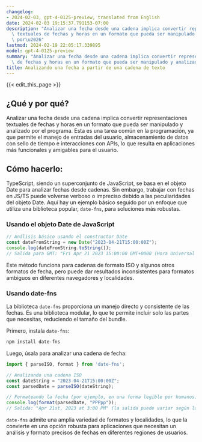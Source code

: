 ```yaml
---
changelog:
- 2024-02-03, gpt-4-0125-preview, translated from English
date: 2024-02-03 19:15:37.791153-07:00
description: "Analizar una fecha desde una cadena implica convertir representaciones\
  \ textuales de fechas y horas en un formato que pueda ser manipulado y analizado\
  \ por\u2026"
lastmod: 2024-02-19 22:05:17.339895
model: gpt-4-0125-preview
summary: "Analizar una fecha desde una cadena implica convertir representaciones textuales\
  \ de fechas y horas en un formato que pueda ser manipulado y analizado por\u2026"
title: Analizando una fecha a partir de una cadena de texto
---
```


{{< edit_this_page >}}

## ¿Qué y por qué?
Analizar una fecha desde una cadena implica convertir representaciones textuales de fechas y horas en un formato que pueda ser manipulado y analizado por el programa. Esta es una tarea común en la programación, ya que permite el manejo de entradas del usuario, almacenamiento de datos con sello de tiempo e interacciones con APIs, lo que resulta en aplicaciones más funcionales y amigables para el usuario.

## Cómo hacerlo:
TypeScript, siendo un superconjunto de JavaScript, se basa en el objeto Date para analizar fechas desde cadenas. Sin embargo, trabajar con fechas en JS/TS puede volverse verboso o impreciso debido a las peculiaridades del objeto Date. Aquí hay un ejemplo básico seguido por un enfoque que utiliza una biblioteca popular, `date-fns`, para soluciones más robustas.

### Usando el objeto Date de JavaScript
```typescript
// Análisis básico usando el constructor Date
const dateFromString = new Date("2023-04-21T15:00:00Z");
console.log(dateFromString.toString()); 
// Salida para GMT: "Fri Apr 21 2023 15:00:00 GMT+0000 (Hora Universal Coordinada)"
```

Este método funciona para cadenas de formato ISO y algunos otros formatos de fecha, pero puede dar resultados inconsistentes para formatos ambiguos en diferentes navegadores y localidades.

### Usando date-fns
La biblioteca `date-fns` proporciona un manejo directo y consistente de las fechas. Es una biblioteca modular, lo que te permite incluir solo las partes que necesitas, reduciendo el tamaño del bundle.

Primero, instala `date-fns`: 

```sh
npm install date-fns
```

Luego, úsala para analizar una cadena de fecha:

```typescript
import { parseISO, format } from 'date-fns';

// Analizando una cadena ISO
const dateString = "2023-04-21T15:00:00Z";
const parsedDate = parseISO(dateString);

// Formateando la fecha (por ejemplo, en una forma legible por humanos)
console.log(format(parsedDate, "PPPpp")); 
// Salida: "Apr 21st, 2023 at 3:00 PM" (la salida puede variar según la localidad)
```

`date-fns` admite una amplia variedad de formatos y localidades, lo que la convierte en una opción robusta para aplicaciones que necesitan un análisis y formato precisos de fechas en diferentes regiones de usuarios.
